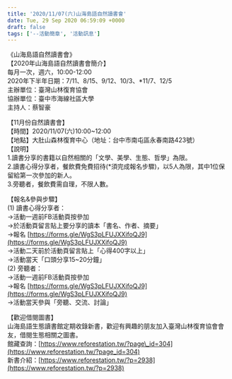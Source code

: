 ```yaml
---
title: '2020/11/07(六)山海島語自然讀書會'
date: Tue, 29 Sep 2020 06:59:09 +0000
draft: false
tags: ['--活動簡章', '活動訊息']
---
```


《山海島語自然讀書會》  
【2020年山海島語自然讀書會簡介】  
每月一次，週六，10:00-12:00  
2020年下半年日期：7/11、8/15、9/12、10/3、\*11/7、12/5  
主辦單位：臺灣山林復育協會  
協辦單位：臺中市海線社區大學  
主持人：蔡智豪

【11月份自然讀書會】  
【時間】2020/11/07(六)10:00~12:00  
【地點】大肚山森林復育中心（地址：台中市南屯區永春南路423號）  
【說明】  
1.讀書分享的書籍以自然相關的「文學、美學、生態、哲學」為限。  
2.讀書心得分享者，餐飲費免費招待(\*須完成報名步驟)，以5人為限，其中1位保留給第一次參加的新人。  
3.旁聽者，餐飲費需自理，不限人數。

【報名&參與步驟】  
(1) 讀書心得分享者：  
→活動一週前FB活動頁按參加  
→於活動頁留言貼上要分享的讀本「書名、作者、摘要」  
→報名 [https://forms.gle/WgS3pLFUJXXifoQJ9](https://forms.gle/WgS3pLFUJXXifoQJ9)  
→活動二天前於活動頁留言貼上「心得400字以上」  
→活動當天「口頭分享15~20分鐘」  
(2) 旁聽者：  
→活動一週前FB活動頁按參加  
→報名 [https://forms.gle/WgS3pLFUJXXifoQJ9](https://forms.gle/WgS3pLFUJXXifoQJ9)  
→活動當天參與「旁聽、交流、討論」

【歡迎借閱圖書】  
山海島語生態讀書館定期收錄新書，歡迎有興趣的朋友加入臺灣山林復育協會會友，借閱生態相關之圖書。  
館藏查詢：[https://www.reforestation.tw/?page\_id=304](https://www.reforestation.tw/?page_id=304)  
新書介紹：[https://www.reforestation.tw/?p=2938](https://www.reforestation.tw/?p=2938)